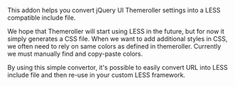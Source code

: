 This addon helps you convert jQuery UI Themeroller settings into a LESS
compatible include file.

We hope that Themeroller will start using LESS in the future, but for
now it simply generates a CSS file. When we want to add additional
styles in CSS, we often need to rely on same colors as defined in
themeroller. Currently we must manually find and copy-paste colors. 

By using this simple convertor, it's possible to easily convert URL into
LESS include file and then re-use in your custom LESS framework.


